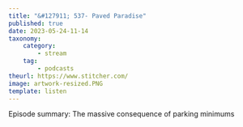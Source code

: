```yaml
---
title: "&#127911; 537- Paved Paradise"
published: true
date: 2023-05-24-11-14
taxonomy:
    category:
        - stream
    tag:
        - podcasts
theurl: https://www.stitcher.com/
image: artwork-resized.PNG
template: listen
---
```


Episode summary: The massive consequence of parking minimums
